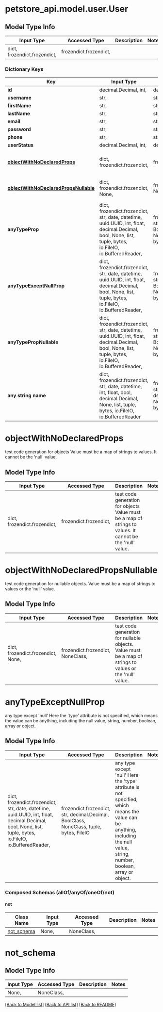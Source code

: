 # petstore_api.model.user.User

## Model Type Info
Input Type | Accessed Type | Description | Notes
------------ | ------------- | ------------- | -------------
dict, frozendict.frozendict,  | frozendict.frozendict,  |  | 

### Dictionary Keys
Key | Input Type | Accessed Type | Description | Notes
------------ | ------------- | ------------- | ------------- | -------------
**id** | decimal.Decimal, int,  | decimal.Decimal,  |  | [optional] 
**username** | str,  | str,  |  | [optional] 
**firstName** | str,  | str,  |  | [optional] 
**lastName** | str,  | str,  |  | [optional] 
**email** | str,  | str,  |  | [optional] 
**password** | str,  | str,  |  | [optional] 
**phone** | str,  | str,  |  | [optional] 
**userStatus** | decimal.Decimal, int,  | decimal.Decimal,  | User Status | [optional] 
**[objectWithNoDeclaredProps](#objectWithNoDeclaredProps)** | dict, frozendict.frozendict,  | frozendict.frozendict,  | test code generation for objects Value must be a map of strings to values. It cannot be the &#x27;null&#x27; value. | [optional] 
**[objectWithNoDeclaredPropsNullable](#objectWithNoDeclaredPropsNullable)** | dict, frozendict.frozendict, None,  | frozendict.frozendict, NoneClass,  | test code generation for nullable objects. Value must be a map of strings to values or the &#x27;null&#x27; value. | [optional] 
**anyTypeProp** | dict, frozendict.frozendict, str, date, datetime, uuid.UUID, int, float, decimal.Decimal, bool, None, list, tuple, bytes, io.FileIO, io.BufferedReader,  | frozendict.frozendict, str, decimal.Decimal, BoolClass, NoneClass, tuple, bytes, FileIO | test code generation for any type Here the &#x27;type&#x27; attribute is not specified, which means the value can be anything, including the null value, string, number, boolean, array or object. See https://github.com/OAI/OpenAPI-Specification/issues/1389 | [optional] 
**[anyTypeExceptNullProp](#anyTypeExceptNullProp)** | dict, frozendict.frozendict, str, date, datetime, uuid.UUID, int, float, decimal.Decimal, bool, None, list, tuple, bytes, io.FileIO, io.BufferedReader,  | frozendict.frozendict, str, decimal.Decimal, BoolClass, NoneClass, tuple, bytes, FileIO | any type except &#x27;null&#x27; Here the &#x27;type&#x27; attribute is not specified, which means the value can be anything, including the null value, string, number, boolean, array or object. | [optional] 
**anyTypePropNullable** | dict, frozendict.frozendict, str, date, datetime, uuid.UUID, int, float, decimal.Decimal, bool, None, list, tuple, bytes, io.FileIO, io.BufferedReader,  | frozendict.frozendict, str, decimal.Decimal, BoolClass, NoneClass, tuple, bytes, FileIO | test code generation for any type Here the &#x27;type&#x27; attribute is not specified, which means the value can be anything, including the null value, string, number, boolean, array or object. The &#x27;nullable&#x27; attribute does not change the allowed values. | [optional] 
**any string name** | dict, frozendict.frozendict, str, date, datetime, int, float, bool, decimal.Decimal, None, list, tuple, bytes, io.FileIO, io.BufferedReader | frozendict.frozendict, str, BoolClass, decimal.Decimal, NoneClass, tuple, bytes, FileIO | any string name can be used but the value must be the correct type | [optional]

# objectWithNoDeclaredProps

test code generation for objects Value must be a map of strings to values. It cannot be the 'null' value.

## Model Type Info
Input Type | Accessed Type | Description | Notes
------------ | ------------- | ------------- | -------------
dict, frozendict.frozendict,  | frozendict.frozendict,  | test code generation for objects Value must be a map of strings to values. It cannot be the &#x27;null&#x27; value. | 

# objectWithNoDeclaredPropsNullable

test code generation for nullable objects. Value must be a map of strings to values or the 'null' value.

## Model Type Info
Input Type | Accessed Type | Description | Notes
------------ | ------------- | ------------- | -------------
dict, frozendict.frozendict, None,  | frozendict.frozendict, NoneClass,  | test code generation for nullable objects. Value must be a map of strings to values or the &#x27;null&#x27; value. | 

# anyTypeExceptNullProp

any type except 'null' Here the 'type' attribute is not specified, which means the value can be anything, including the null value, string, number, boolean, array or object.

## Model Type Info
Input Type | Accessed Type | Description | Notes
------------ | ------------- | ------------- | -------------
dict, frozendict.frozendict, str, date, datetime, uuid.UUID, int, float, decimal.Decimal, bool, None, list, tuple, bytes, io.FileIO, io.BufferedReader,  | frozendict.frozendict, str, decimal.Decimal, BoolClass, NoneClass, tuple, bytes, FileIO | any type except &#x27;null&#x27; Here the &#x27;type&#x27; attribute is not specified, which means the value can be anything, including the null value, string, number, boolean, array or object. | 

### Composed Schemas (allOf/anyOf/oneOf/not)
#### not
Class Name | Input Type | Accessed Type | Description | Notes
------------- | ------------- | ------------- | ------------- | -------------
[not_schema](#not_schema) | None,  | NoneClass,  |  | 

# not_schema

## Model Type Info
Input Type | Accessed Type | Description | Notes
------------ | ------------- | ------------- | -------------
None,  | NoneClass,  |  | 

[[Back to Model list]](../../README.md#documentation-for-models) [[Back to API list]](../../README.md#documentation-for-api-endpoints) [[Back to README]](../../README.md)

